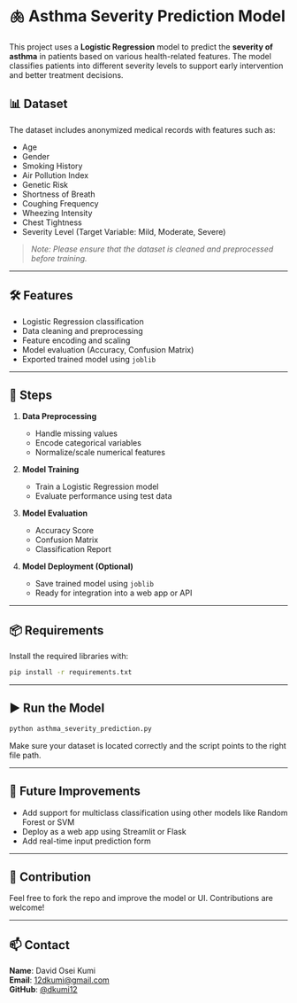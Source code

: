 # 🫁 Asthma Severity Prediction Model

This project uses a **Logistic Regression** model to predict the **severity of asthma** in patients based on various health-related features. The model classifies patients into different severity levels to support early intervention and better treatment decisions.

## 📊 Dataset  
The dataset includes anonymized medical records with features such as:

- Age  
- Gender  
- Smoking History  
- Air Pollution Index  
- Genetic Risk  
- Shortness of Breath  
- Coughing Frequency  
- Wheezing Intensity  
- Chest Tightness  
- Severity Level (Target Variable: Mild, Moderate, Severe)

> *Note: Please ensure that the dataset is cleaned and preprocessed before training.*

---

## 🛠️ Features

- Logistic Regression classification  
- Data cleaning and preprocessing  
- Feature encoding and scaling  
- Model evaluation (Accuracy, Confusion Matrix)  
- Exported trained model using `joblib`

---

## 🧪 Steps

1. **Data Preprocessing**  
   - Handle missing values  
   - Encode categorical variables  
   - Normalize/scale numerical features  

2. **Model Training**  
   - Train a Logistic Regression model  
   - Evaluate performance using test data  

3. **Model Evaluation**  
   - Accuracy Score  
   - Confusion Matrix  
   - Classification Report  

4. **Model Deployment (Optional)**  
   - Save trained model using `joblib`  
   - Ready for integration into a web app or API

---

## 📦 Requirements

Install the required libraries with:

```bash
pip install -r requirements.txt
```

---

## ▶️ Run the Model

```bash
python asthma_severity_prediction.py
```

Make sure your dataset is located correctly and the script points to the right file path.

---

## 🚀 Future Improvements

- Add support for multiclass classification using other models like Random Forest or SVM  
- Deploy as a web app using Streamlit or Flask  
- Add real-time input prediction form

---

## 🤝 Contribution

Feel free to fork the repo and improve the model or UI. Contributions are welcome!

---

## 📫 Contact

**Name**: David Osei Kumi  
**Email**: [12dkumi@gmail.com](mailto:12dkumi@gmail.com)  
**GitHub**: [@dkumi12](https://github.com/dkumi12)
